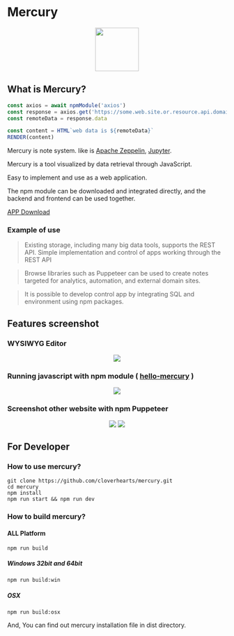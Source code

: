 # Mercury
<div style="text-align: center;">
  <img src="https://user-images.githubusercontent.com/10525473/71775435-88984f00-2fc4-11ea-91dc-49bc37e23160.png" style="height: 100px;" />
</div>

## What is Mercury?

``` javascript
const axios = await npmModule('axios')
const response = axios.get('https://some.web.site.or.resource.api.domain')
const remoteData = response.data

const content = HTML`web data is ${remoteData}`
RENDER(content)
```

Mercury is note system. like is [Apache Zeppelin](https://zeppelin.apache.org/), [Jupyter](https://jupyter.org/).

Mercury is a tool visualized by data retrieval through JavaScript.

Easy to implement and use as a web application.

The npm module can be downloaded and integrated directly, and the backend and frontend can be used together.

[APP Download](https://github.com/cloverhearts/mercury/releases)

### Example of use

> Existing storage, including many big data tools, supports the REST API. Simple implementation and control of apps working through the REST API

> Browse libraries such as Puppeteer can be used to create notes targeted for analytics, automation, and external domain sites.

> It is possible to develop control app by integrating SQL and environment using npm packages.


## Features screenshot

### WYSIWYG Editor

<div style="text-align: center">
  <img src="https://user-images.githubusercontent.com/10525473/71775647-8daacd80-2fc7-11ea-8204-a9766a9f2153.gif" />
</div>

### Running javascript with npm module ( [hello-mercury](https://www.npmjs.com/package/hello-mercury) )
<div style="text-align: center">
  <img src="https://user-images.githubusercontent.com/10525473/71775585-75867e80-2fc6-11ea-9abb-cca346059e30.png" />
</div>

### Screenshot other website with npm Puppeteer

<div style="text-align: center">
  <img src="https://user-images.githubusercontent.com/10525473/71775732-1e35dd80-2fc9-11ea-817e-ee6a10690270.png" />
  <img src="https://user-images.githubusercontent.com/10525473/71775736-30178080-2fc9-11ea-9d00-4d0fb027a722.png" />
</div>

## For Developer
### How to use mercury?

```
git clone https://github.com/cloverhearts/mercury.git
cd mercury
npm install
npm run start && npm run dev
```

### How to build mercury?

#### ALL Platform

```
npm run build
```

##### Windows 32bit and 64bit

```
npm run build:win
```

##### OSX

```
npm run build:osx
```


And, You can find out mercury installation file in dist directory.
